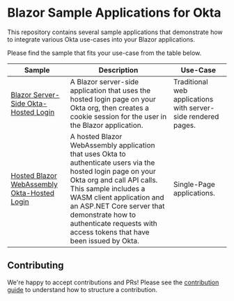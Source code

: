 # Blazor Sample Applications for Okta

This repository contains several sample applications that demonstrate how to integrate various Okta use-cases into your Blazor applications.

Please find the sample that fits your use-case from the table below.


| Sample | Description | Use-Case |
|--------|-------------|----------|
| [Blazor Server-Side Okta-Hosted Login](/server-side/okta-hosted-login) | A Blazor server-side application that uses the hosted login page on your Okta org, then creates a cookie session for the user in the Blazor application. | Traditional web applications with server-side rendered pages. |
| [Hosted Blazor WebAssembly Okta-Hosted Login](/web-assembly/hosted/okta-hosted-login) |  A hosted Blazor WebAssembly application that uses Okta to authenticate users via the hosted login page on your Okta org and call API calls. This sample includes a WASM client application and an ASP.NET Core server that demonstrate how to authenticate requests with access tokens that have been issued by Okta. | Single-Page applications. |


## Contributing
 
We're happy to accept contributions and PRs! Please see the [contribution guide](CONTRIBUTING.md) to understand how to structure a contribution.